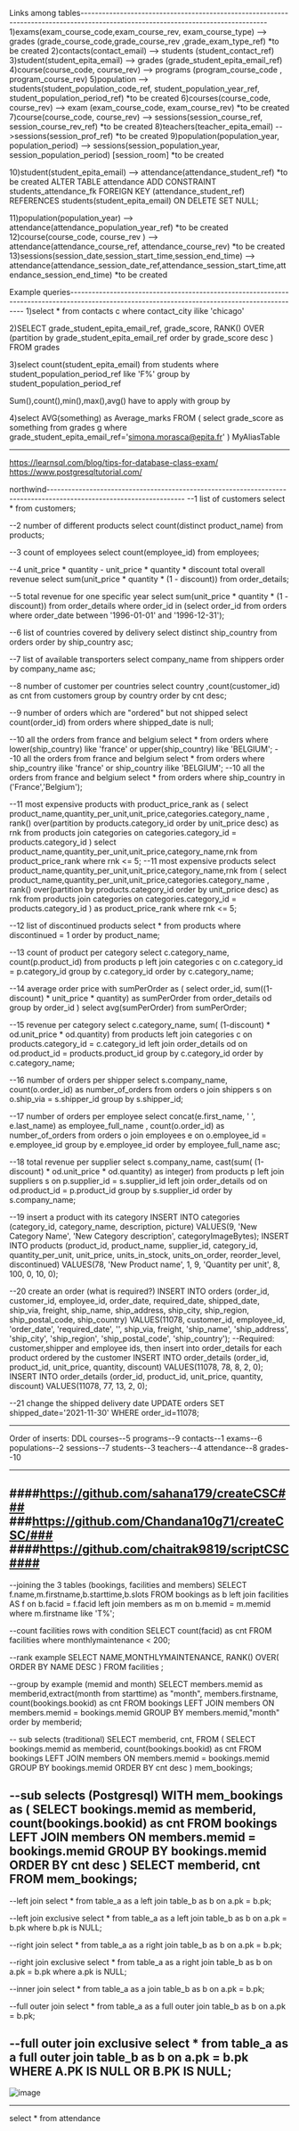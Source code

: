 Links among tables----------------------------------------------------------------------------------------------------------------------------------
1)exams(exam_course_code,exam_course_rev, exam_course_type) --> grades (grade_course_code,grade_course_rev ,grade_exam_type_ref) *to be created
2)contacts(contact_email) --> students (student_contact_ref)
3)student(student_epita_email) --> grades (grade_student_epita_email_ref)
4)course(course_code, course_rev) --> programs (program_course_code , program_course_rev)
5)population --> students(student_population_code_ref, student_population_year_ref, student_population_period_ref) *to be created
6)courses(course_code, course_rev) --> exam (exam_course_code, exam_course_rev) *to be created
7)course(course_code, course_rev) --> sessions(session_course_ref, session_course_rev_ref) *to be created
8)teachers(teacher_epita_email) -->sessions(session_prof_ref) *to be created
9)population(population_year, population_period) --> sessions(session_population_year, session_population_period) [session_room] *to be created

10)student(student_epita_email) --> attendance(attendance_student_ref) *to be created
ALTER TABLE attendance ADD CONSTRAINT students_attendance_fk FOREIGN KEY (attendance_student_ref) REFERENCES students(student_epita_email) ON DELETE SET NULL;

11)population(population_year) --> attendance(attendance_population_year_ref) *to be created
12)course(course_code, course_rev ) --> attendance(attendance_course_ref, attendance_course_rev) *to be created
13)sessions(session_date,session_start_time,session_end_time) --> attendance(attendance_session_date_ref,attendance_session_start_time,attendance_session_end_time) *to be created



Example queries-----------------------------------------------------------------------------------------------------------------------------------------------
1)select * from contacts c where contact_city ilike 'chicago'

2)SELECT grade_student_epita_email_ref, grade_score,
RANK() OVER (partition by grade_student_epita_email_ref order by grade_score desc ) FROM grades


3)select count(student_epita_email) from students
where student_population_period_ref like 'F%'
group by student_population_period_ref

Sum(),count(),min(),max(),avg() have to apply with group by



4)select AVG(something) as Average_marks FROM
(
select grade_score as something from grades g where grade_student_epita_email_ref='simona.morasca@epita.fr'
) MyAliasTable




----------------------------------------------------------------------------------------------------------------------------------
https://learnsql.com/blog/tips-for-database-class-exam/
https://www.postgresqltutorial.com/


northwind--------------------------------------------------------------------------------------------------------------------
--1 list of customers
select * from customers;

--2 number of different products
select count(distinct product_name) from products;

--3 count of employees
select count(employee_id) from employees;

--4 unit_price * quantity - unit_price * quantity * discount total overall revenue
select sum(unit_price * quantity * (1 - discount)) from order_details;

--5 total revenue for one specific year
select sum(unit_price * quantity * (1 - discount)) from order_details
where order_id in (select order_id from orders where order_date between '1996-01-01' and '1996-12-31');

--6 list of countries covered by delivery
select distinct ship_country from orders order by ship_country asc;

--7 list of available transporters
select company_name from shippers order by company_name asc;

--8 number of customer per countries
select country ,count(customer_id) as cnt from customers group by country order by cnt desc;

--9 number of orders which are "ordered" but not shipped
select count(order_id) from orders where shipped_date is null;

--10 all the orders from france and belgium
select * from orders where lower(ship_country) like 'france' or upper(ship_country) like 'BELGIUM';
--10 all the orders from france and belgium
select * from orders where ship_country ilike 'france' or ship_country ilike 'BELGIUM';
--10 all the orders from france and belgium
select * from orders where ship_country in ('France','Belgium');

--11 most expensive products
with product_price_rank as (
select product_name,quantity_per_unit,unit_price,categories.category_name ,
rank() over(partition by products.category_id order by unit_price desc) as rnk
from products
join categories on categories.category_id = products.category_id
)
select product_name,quantity_per_unit,unit_price,category_name,rnk
from product_price_rank
where rnk <= 5;
--11 most expensive products
select product_name,quantity_per_unit,unit_price,category_name,rnk
from (
select product_name,quantity_per_unit,unit_price,categories.category_name ,
rank() over(partition by products.category_id order by unit_price desc) as rnk
from products
join categories on categories.category_id = products.category_id
) as product_price_rank
where rnk <= 5;

--12 list of discontinued products
select * from products where discontinued = 1 order by product_name;

--13 count of product per category
select c.category_name, count(p.product_id) from products p
left join categories c on c.category_id = p.category_id
group by c.category_id
order by c.category_name;

--14 average order price
with sumPerOrder as (
select order_id, sum((1-discount) * unit_price * quantity) as sumPerOrder
from order_details od
group by order_id
)
select avg(sumPerOrder) from sumPerOrder;

--15 revenue per category
select c.category_name, sum( (1-discount) * od.unit_price * od.quantity)
from products
left join categories c on products.category_id = c.category_id
left join order_details od on od.product_id = products.product_id
group by c.category_id
order by c.category_name;

--16 number of orders per shipper
select s.company_name, count(o.order_id) as number_of_orders
from orders o
join shippers s on o.ship_via = s.shipper_id
group by s.shipper_id;

--17 number of orders per employee
select concat(e.first_name, ' ', e.last_name) as employee_full_name , count(o.order_id) as number_of_orders
from orders o
join employees e on o.employee_id = e.employee_id
group by e.employee_id
order by employee_full_name asc;

--18 total revenue per supplier
select s.company_name, cast(sum( (1-discount) * od.unit_price * od.quantity) as integer)
from products p
left join suppliers s on p.supplier_id = s.supplier_id
left join order_details od on od.product_id = p.product_id
group by s.supplier_id
order by s.company_name;

--19 insert a product with its category
INSERT INTO categories
(category_id, category_name, description, picture)
VALUES(9, 'New Category Name', 'New Category description', categoryImageBytes);
INSERT INTO products
(product_id, product_name, supplier_id, category_id, quantity_per_unit, unit_price, units_in_stock, units_on_order, reorder_level, discontinued)
VALUES(78, 'New Product name', 1, 9, 'Quantity per unit', 8, 100, 0, 10, 0);

--20 create an order (what is required?)
INSERT INTO orders
(order_id, customer_id, employee_id, order_date, required_date, shipped_date, ship_via, freight, ship_name, ship_address, ship_city, ship_region, ship_postal_code, ship_country)
VALUES(11078, customer_id, employee_id, 'order_date', 'required_date', '', ship_via, freight, 'ship_name', 'ship_address', 'ship_city', 'ship_region', 'ship_postal_code', 'ship_country');
--Required: customer,shipper and employee ids, then insert into order_details for each product ordered by the customer
INSERT INTO order_details (order_id, product_id, unit_price, quantity, discount) VALUES(11078, 78, 8, 2, 0);
INSERT INTO order_details (order_id, product_id, unit_price, quantity, discount) VALUES(11078, 77, 13, 2, 0);

--21 change the shipped delivery date
UPDATE orders
SET shipped_date='2021-11-30'
WHERE order_id=11078;

-------------------------------------------------------------------------------------------------------------------------------------------------------------
Order of inserts:
DDL
courses--5
programs--9
contacts--1
exams--6
populations--2
sessions--7
students--3
teachers--4
attendance--8
grades--10


-----------------------------------------------------------------------------------------------------------------------------------------------------------------
####https://github.com/sahana179/createCSC###
###https://github.com/Chandana10g71/createCSC/###
####https://github.com/chaitrak9819/scriptCSC####
-----------------------------------------------------------------------------------------------------------------------------------------------------------------


--joining the 3 tables (bookings, facilities and members)
SELECT f.name,m.firstname,b.starttime,b.slots FROM bookings as b
left join facilities AS f on b.facid = f.facid
left join members as m on b.memid = m.memid
where m.firstname like 'T%';

--count facilities rows with condition
SELECT count(facid) as cnt FROM facilities
where monthlymaintenance < 200;

--rank example
SELECT NAME,MONTHLYMAINTENANCE,
RANK() OVER(
	ORDER BY NAME DESC
)
FROM facilities ;

--group by example (memid and month)
SELECT members.memid as memberid,extract(month from starttime) as "month", members.firstname, count(bookings.bookid) as cnt FROM bookings
LEFT JOIN members ON members.memid = bookings.memid
GROUP BY members.memid,"month"
order by memberid;

-- sub selects (traditional)
SELECT memberid, cnt, FROM (
	SELECT bookings.memid as memberid, count(bookings.bookid) as cnt FROM bookings
	LEFT JOIN members ON members.memid = bookings.memid
	GROUP BY bookings.memid
	ORDER BY cnt desc
) mem_bookings;

--sub selects (Postgresql)
WITH mem_bookings as (
	SELECT bookings.memid as memberid, count(bookings.bookid) as cnt FROM bookings
	LEFT JOIN members ON members.memid = bookings.memid
	GROUP BY bookings.memid
	ORDER BY cnt desc
)
SELECT memberid, cnt FROM mem_bookings;
--------------------------------------------------------------------------------------------------------------------------------------------------------


--left join
select * from table_a as a
left join table_b as b on a.pk = b.pk;

--left join exclusive
select * from table_a as a
left join table_b as b on a.pk = b.pk
where b.pk is NULL;

--right join
select * from table_a as a
right join table_b as b on a.pk = b.pk;

--right join exclusive
select * from table_a as a
right join table_b as b on a.pk = b.pk
where a.pk is NULL;

--inner join
select * from table_a as a
join table_b as b on a.pk = b.pk;

--full outer join
select * from table_a as a
full outer join table_b as b on a.pk = b.pk;

--full outer join exclusive
select * from table_a as a
full outer join table_b as b on a.pk = b.pk
WHERE A.PK IS NULL OR B.PK IS NULL;
----------------------------------------------------------------------------------------------------


![image](https://user-images.githubusercontent.com/95567686/144755448-9d8f24b6-e679-4cd5-acc0-f0e28efeebad.png)

-----------------------------------------------------------------------------------------------------------------------------
select * from attendance
